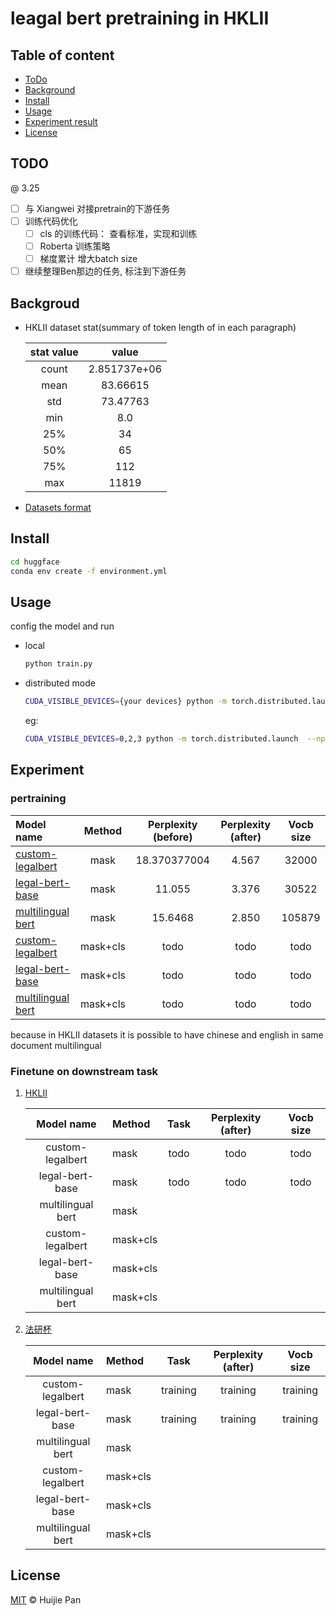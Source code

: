 # leagal bert pretraining in HKLII


## Table of content
- [ToDo](#todo)
- [Background](#background)
- [Install](#install)
- [Usage](#usage)
- [Experiment result](#experiment)
- [License](#license)

## TODO
@ 3.25
- [ ] 与 Xiangwei  对接pretrain的下游任务
- [ ] 训练代码优化
    - [ ] cls 的训练代码： 查看标准，实现和训练
    - [ ] Roberta 训练策略
    - [ ] 梯度累计 增大batch size
- [ ] 继续整理Ben那边的任务, 标注到下游任务

## Backgroud
- HKLII dataset stat(summary of token length of in each paragraph)

    | stat value | value    |
    |:----------:|:--------:|
    |count |  2.851737e+06  |
    |mean  |   83.66615     |
    |std   |   73.47763     |
    |min   |   8.0          |
    |25%   |   34           |
    |50%   |   65           |
    |75%   |   112          |
    |max   |   11819        |

- [Datasets format](data_prepare/Readme.md)
    

## Install 
```sh
cd huggface
conda env create -f environment.yml
```
## Usage

config the model and run
- local 
    ```sh
    python train.py
    ```
- distributed mode
    ```sh
    CUDA_VISIBLE_DEVICES={your devices} python -m torch.distributed.launch  --nproc_per_node={\# your divce} train.py
    ```
    eg:
    ```sh
    CUDA_VISIBLE_DEVICES=0,2,3 python -m torch.distributed.launch  --nproc_per_node=3 train.py
    ```
## Experiment

### pertraining

| Model name                |  Method   | Perplexity (before)   | Perplexity (after)| Vocb size |
|:----------------------    |:--------: |:------------------:   |:-----------------:|:---------:|
| [custom-legalbert][1]     | mask      | 18.370377004          | 4.567             | 32000     |
| [legal-bert-base][2]      | mask      | 11.055                | 3.376             | 30522     |
| [multilingual bert][3]    | mask      | 15.6468               | 2.850             | 105879    |
| [custom-legalbert][1]     | mask+cls  | todo                  |todo               | todo      |
| [legal-bert-base][2]      | mask+cls  | todo                  |todo               | todo      |
| [multilingual bert][3]    | mask+cls  | todo                  |todo               | todo      |

because in HKLII datasets it is possible to have chinese and english in same document multilingual 

### Finetune on downstream task

1. [HKLII](https://www.hklii.hk/eng/)

    | Model name        |  Method   |  Task  | Perplexity (after)| Vocb size |
    |:-----------:      |:--------  |:------------------:   |:-----------------:|:---------:|
    | custom-legalbert  | mask      | todo     | todo       | todo     |
    | legal-bert-base   | mask      | todo     | todo       | todo      |
    | multilingual bert | mask      | 
    | custom-legalbert  | mask+cls  |
    | legal-bert-base   | mask+cls  |
    | multilingual bert | mask+cls  |

2. [法研杯]()

    | Model name        |  Method   |  Task  | Perplexity (after)| Vocb size |
    |:-----------:      |:--------  |:------------------:   |:-----------------:|:---------:|
    | custom-legalbert  | mask      | training     | training       | training     |
    | legal-bert-base   | mask      | training     | training       | training      |
    | multilingual bert | mask      | 
    | custom-legalbert  | mask+cls  |
    | legal-bert-base   | mask+cls  |
    | multilingual bert | mask+cls  |



## License

[MIT](LICENSE) © Huijie Pan 


[1]:https://huggingface.co/zlucia/custom-legalbert
[2]:https://huggingface.co/nlpaueb/legal-bert-small-uncased
[3]:bert-base-multilingual-uncased


